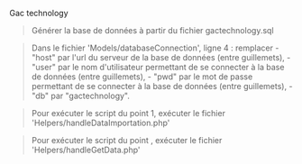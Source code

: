 Gac technology

> Générer la base de données à partir du fichier gactechnology.sql

> Dans le fichier 'Models/databaseConnection', ligne 4 : 
    remplacer - "host" par l'url du serveur de la base de données (entre guillemets), 
              - "user" par le nom d'utilisateur permettant de se connecter à la base de données (entre guillemets), 
              - "pwd" par le mot de passe permettant de se connecter à la base de données (entre guillemets), 
              - "db" par "gactechnology".
              
> Pour exécuter le script du point 1, exécuter le fichier 'Helpers/handleDataImportation.php'

> Pour exécuter le script du point , exécuter le fichier 'Helpers/handleGetData.php'
